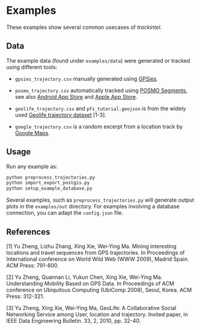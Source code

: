 # Examples

These examples show several common usecases of *trackintel*.

## Data

The example data (found under `examples/data`) were generated or tracked using different tools:

* `gpsies_trajectory.csv` manually generated using [GPSies](https://www.gpsies.com).

* `posmo_trajectory.csv` automatically tracked using [POSMO Segments](https://posmo.datamap.io/), see also [Android App Store](https://play.google.com/store/apps/details?id=io.datamap.posmo_segments) and [Apple App Store](https://itunes.apple.com/us/app/posmo-segments/id1450602777).

* `geolife_trajectory.csv` and `pfs_tutorial.geojson` is from the widely used [Geolife trajectory dataset](https://www.microsoft.com/en-us/download/details.aspx?id=52367) [1-3].

* `google_trajectory.csv` is a random excerpt from a location track by [Google Maps](https://www.google.ch/maps).

## Usage

Run any example as:

```bash
python preprocess_trajectories.py
python import_export_postgis.py
python setup_example_database.py
```

Several examples, such as `preprocess_trajectories.py` will generate output plots in the `examples/out` directory.
For examples involving a database connection, you can adapt the `config.json` file.

## References

[1] Yu Zheng, Lizhu Zhang, Xing Xie, Wei-Ying Ma. Mining interesting locations and travel sequences from GPS trajectories. In Proceedings of International conference on World Wild Web (WWW 2009), Madrid Spain. ACM Press: 791-800.

[2] Yu Zheng, Quannan Li, Yukun Chen, Xing Xie, Wei-Ying Ma. Understanding Mobility Based on GPS Data. In Proceedings of ACM conference on Ubiquitous Computing (UbiComp 2008), Seoul, Korea. ACM Press: 312-321.

[3] Yu Zheng, Xing Xie, Wei-Ying Ma, GeoLife: A Collaborative Social Networking Service among User, location and trajectory. Invited paper, in IEEE Data Engineering Bulletin. 33, 2, 2010, pp. 32-40.